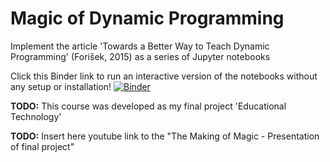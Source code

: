# Magic of Dynamic Programming
Implement the article 'Towards a Better Way to Teach Dynamic Programming' (Forišek, 2015) as a series of Jupyter notebooks

Click this Binder link to run an interactive version of the notebooks without any setup or installation!
[![Binder](https://mybinder.org/badge_logo.svg)](https://mybinder.org/v2/gh/rachelyeshurun/magic-of-dynamic-programming/master?filepath=notebooks)

**TODO:** This course was developed as my final project 'Educational Technology'

**TODO:** Insert here youtube link to the "The Making of Magic - Presentation of final project"
